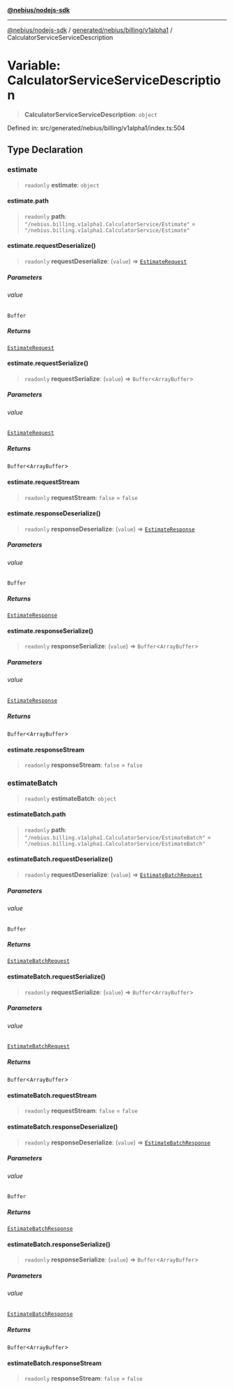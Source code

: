 [**@nebius/nodejs-sdk**](../../../../../README.md)

---

[@nebius/nodejs-sdk](../../../../../README.md) / [generated/nebius/billing/v1alpha1](../README.md) / CalculatorServiceServiceDescription

# Variable: CalculatorServiceServiceDescription

> **CalculatorServiceServiceDescription**: `object`

Defined in: src/generated/nebius/billing/v1alpha1/index.ts:504

## Type Declaration

### estimate

> `readonly` **estimate**: `object`

#### estimate.path

> `readonly` **path**: `"/nebius.billing.v1alpha1.CalculatorService/Estimate"` = `"/nebius.billing.v1alpha1.CalculatorService/Estimate"`

#### estimate.requestDeserialize()

> `readonly` **requestDeserialize**: (`value`) => [`EstimateRequest`](../interfaces/EstimateRequest.md)

##### Parameters

###### value

`Buffer`

##### Returns

[`EstimateRequest`](../interfaces/EstimateRequest.md)

#### estimate.requestSerialize()

> `readonly` **requestSerialize**: (`value`) => `Buffer`\<`ArrayBuffer`\>

##### Parameters

###### value

[`EstimateRequest`](../interfaces/EstimateRequest.md)

##### Returns

`Buffer`\<`ArrayBuffer`\>

#### estimate.requestStream

> `readonly` **requestStream**: `false` = `false`

#### estimate.responseDeserialize()

> `readonly` **responseDeserialize**: (`value`) => [`EstimateResponse`](../interfaces/EstimateResponse.md)

##### Parameters

###### value

`Buffer`

##### Returns

[`EstimateResponse`](../interfaces/EstimateResponse.md)

#### estimate.responseSerialize()

> `readonly` **responseSerialize**: (`value`) => `Buffer`\<`ArrayBuffer`\>

##### Parameters

###### value

[`EstimateResponse`](../interfaces/EstimateResponse.md)

##### Returns

`Buffer`\<`ArrayBuffer`\>

#### estimate.responseStream

> `readonly` **responseStream**: `false` = `false`

### estimateBatch

> `readonly` **estimateBatch**: `object`

#### estimateBatch.path

> `readonly` **path**: `"/nebius.billing.v1alpha1.CalculatorService/EstimateBatch"` = `"/nebius.billing.v1alpha1.CalculatorService/EstimateBatch"`

#### estimateBatch.requestDeserialize()

> `readonly` **requestDeserialize**: (`value`) => [`EstimateBatchRequest`](../interfaces/EstimateBatchRequest.md)

##### Parameters

###### value

`Buffer`

##### Returns

[`EstimateBatchRequest`](../interfaces/EstimateBatchRequest.md)

#### estimateBatch.requestSerialize()

> `readonly` **requestSerialize**: (`value`) => `Buffer`\<`ArrayBuffer`\>

##### Parameters

###### value

[`EstimateBatchRequest`](../interfaces/EstimateBatchRequest.md)

##### Returns

`Buffer`\<`ArrayBuffer`\>

#### estimateBatch.requestStream

> `readonly` **requestStream**: `false` = `false`

#### estimateBatch.responseDeserialize()

> `readonly` **responseDeserialize**: (`value`) => [`EstimateBatchResponse`](../interfaces/EstimateBatchResponse.md)

##### Parameters

###### value

`Buffer`

##### Returns

[`EstimateBatchResponse`](../interfaces/EstimateBatchResponse.md)

#### estimateBatch.responseSerialize()

> `readonly` **responseSerialize**: (`value`) => `Buffer`\<`ArrayBuffer`\>

##### Parameters

###### value

[`EstimateBatchResponse`](../interfaces/EstimateBatchResponse.md)

##### Returns

`Buffer`\<`ArrayBuffer`\>

#### estimateBatch.responseStream

> `readonly` **responseStream**: `false` = `false`
